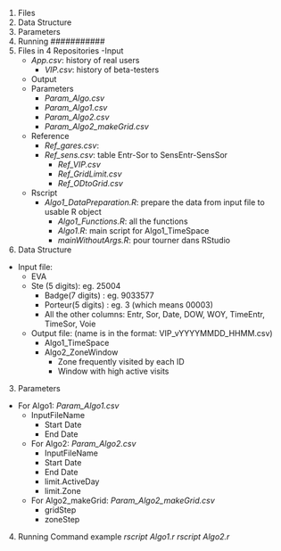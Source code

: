 1. Files
2. Data Structure
3. Parameters
4. Running
###########
1. Files in 4 Repositories
  -Input
	  - *App.csv*: history of real users
		- *VIP.csv*: history of beta-testers
	- Output
	- Parameters
		- *Param_Algo.csv*
		- *Param_Algo1.csv*
		- *Param_Algo2.csv*
		- *Param_Algo2_makeGrid.csv*
	- Reference
		- *Ref_gares.csv*: 
	  - *Ref_sens.csv*: table Entr-Sor to SensEntr-SensSor
		- *Ref_VIP.csv*
		- *Ref_GridLimit.csv*
		- *Ref_ODtoGrid.csv*
	- Rscript
	  - *Algo1_DataPreparation.R*: prepare the data from input file to usable R object
		-	*Algo1_Functions.R*: all the functions
		-	*Algo1.R*: main script for Algo1_TimeSpace
		-	*mainWithoutArgs.R*: pour tourner dans RStudio
2. Data Structure
  - Input file:
	  - EVA
	  - Ste (5 digits): eg. 25004
		- Badge(7 digits) : eg. 9033577
		- Porteur(5 digits) : eg. 3 (which means 00003)
		- All the other columns: Entr, Sor, Date, DOW, WOY, TimeEntr, TimeSor, Voie
	- Output file: (name is in the format: VIP_vYYYYMMDD_HHMM.csv)
		- Algo1_TimeSpace
		- Algo2_ZoneWindow
			- Zone frequently visited by each ID
			- Window with high active visits
3. Parameters
  - For Algo1: *Param_Algo1.csv*
	  - InputFileName
		- Start Date
		- End Date
	- For Algo2: *Param_Algo2.csv*
		- InputFileName
		- Start Date
		- End Date 
		- limit.ActiveDay
		- limit.Zone
	- For Algo2_makeGrid: *Param_Algo2_makeGrid.csv*
		- gridStep
		- zoneStep
4. Running Command example
	*rscript Algo1.r*
	*rscript Algo2.r*
